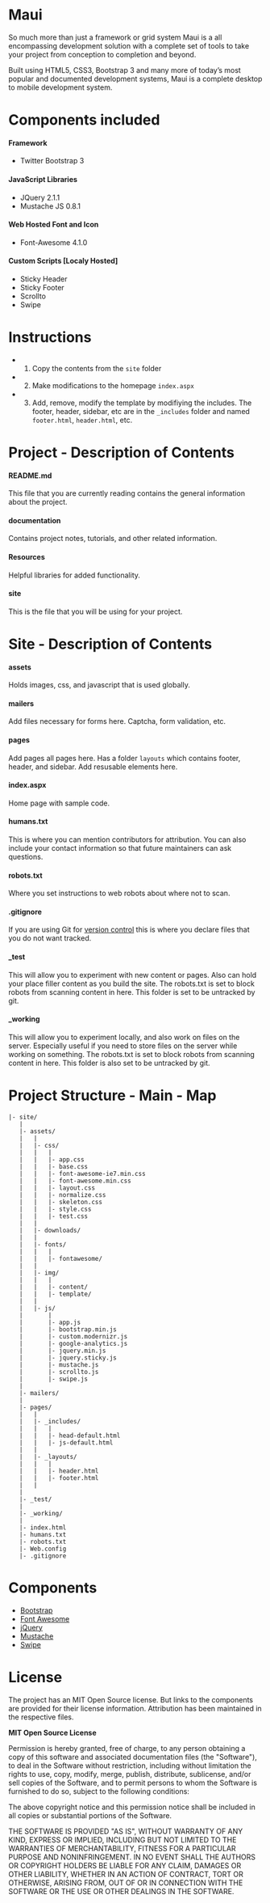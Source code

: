 Maui
============

So much more than just a framework or grid system Maui is a all encompassing development solution with a complete set of tools to take your project from conception to completion and beyond. 

Built using HTML5, CSS3, Bootstrap 3 and many more of today’s most popular and documented development systems, Maui is a complete desktop to mobile development system.

Components included
============
#### Framework
* Twitter Bootstrap 3
#### JavaScript Libraries
* JQuery 2.1.1
* Mustache JS 0.8.1
#### Web Hosted Font and Icon 
* Font-Awesome 4.1.0
#### Custom Scripts [Localy Hosted]
* Sticky Header
* Sticky Footer
* Scrollto
* Swipe

Instructions
============
- 1. Copy the contents from the `site` folder
- 2. Make modifications to the homepage `index.aspx` 
- 3. Add, remove, modify the template by modifiying the includes. The footer, header, sidebar, etc are in the `_includes` folder and named `footer.html`, `header.html`, etc.


Project - Description of Contents
============

#### README.md
This file that you are currently reading contains the general information about the project. 

#### documentation
Contains project notes, tutorials, and other related information.

#### Resources
Helpful libraries for added functionality. 

#### site
This is the file that you will be using for your project.

Site - Description of Contents
============

#### assets 
Holds images, css, and javascript that is used globally. 


#### mailers
Add files necessary for forms here. Captcha, form validation, etc. 

#### pages
Add pages all pages here. 
Has a folder `layouts` which contains footer, header, and sidebar. Add resusable elements here.  

#### index.aspx
Home page with sample code.

#### humans.txt
This is where you can mention contributors for attribution. You can also include your contact information so that future maintainers can ask questions. 

#### robots.txt
Where you set instructions to web robots about where not to scan. 

#### .gitignore
If you are using Git for [version control](http://git-scm.com/book/en/Getting-Started-About-Version-Control) this is where you declare files that you do not want tracked. 

#### _test
This will allow you to experiment with new content or pages. Also can hold your place filler content as you build the site. The robots.txt is set to block robots from scanning content in here. This folder is set to be untracked by git. 

#### _working
This will allow you to experiment locally, and also work on files on the server. Especially useful if you need to store files on the server while working on something. The robots.txt is set to block robots from scanning content in here. This folder is also set to be untracked by git. 


Project Structure - Main - Map
============
```
|- site/
   |
   |- assets/
   |   |
   |   |- css/
   |   |   |
   |   |   |- app.css
   |   |   |- base.css 
   |   |   |- font-awesome-ie7.min.css 
   |   |   |- font-awesome.min.css 
   |   |   |- layout.css 
   |   |   |- normalize.css
   |   |   |- skeleton.css   
   |   |   |- style.css
   |   |   |- test.css
   |   |
   |   |- downloads/   
   |   |
   |   |- fonts/
   |   |   |
   |   |   |- fontawesome/
   |   |
   |   |- img/
   |   |   |
   |   |   |- content/
   |   |   |- template/
   |   |   
   |   |- js/
   |       |
   |       |- app.js
   |       |- bootstrap.min.js   
   |       |- custom.modernizr.js
   |       |- google-analytics.js
   |       |- jquery.min.js
   |       |- jquery.sticky.js   
   |       |- mustache.js
   |       |- scrollto.js  
   |       |- swipe.js      
   |
   |- mailers/
   | 
   |- pages/
   |   |
   |   |- _includes/
   |   |   |
   |   |   |- head-default.html
   |   |   |- js-default.html
   |   |   
   |   |- _layouts/
   |   |   |
   |   |   |- header.html
   |   |   |- footer.html
   |   | 
   |
   |- _test/
   |
   |- _working/
   |
   |- index.html
   |- humans.txt
   |- robots.txt
   |- Web.config
   |- .gitignore
```


Components
============

- [Bootstrap](http://getbootstrap.com/)
- [Font Awesome](https://github.com/FortAwesome/Font-Awesome/)
- [jQuery](https://github.com/jquery/jquery)
- [Mustache](https://github.com/janl/mustache.js/)
- [Swipe](https://github.com/bradbirdsall/Swipe)


License
============
The project has an MIT Open Source license. But links to the components are provided for their license information. Attribution has been maintained in the respective files. 

**MIT Open Source License**

Permission is hereby granted, free of charge, to any person obtaining a copy of this software and associated
documentation files (the "Software"), to deal in the Software without restriction, including without limitation the
rights to use, copy, modify, merge, publish, distribute, sublicense, and/or sell copies of the Software, and to permit
persons to whom the Software is furnished to do so, subject to the following conditions:

The above copyright notice and this permission notice shall be included in all copies or substantial portions of the
Software.

THE SOFTWARE IS PROVIDED "AS IS", WITHOUT WARRANTY OF ANY KIND, EXPRESS OR IMPLIED, INCLUDING BUT NOT LIMITED TO THE
WARRANTIES OF MERCHANTABILITY, FITNESS FOR A PARTICULAR PURPOSE AND NONINFRINGEMENT. IN NO EVENT SHALL THE AUTHORS OR
COPYRIGHT HOLDERS BE LIABLE FOR ANY CLAIM, DAMAGES OR OTHER LIABILITY, WHETHER IN AN ACTION OF CONTRACT, TORT OR
OTHERWISE, ARISING FROM, OUT OF OR IN CONNECTION WITH THE SOFTWARE OR THE USE OR OTHER DEALINGS IN THE SOFTWARE.